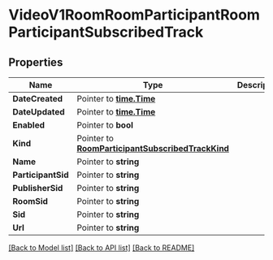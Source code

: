 # VideoV1RoomRoomParticipantRoomParticipantSubscribedTrack

## Properties

Name | Type | Description | Notes
------------ | ------------- | ------------- | -------------
**DateCreated** | Pointer to [**time.Time**](time.Time.md) |  |
**DateUpdated** | Pointer to [**time.Time**](time.Time.md) |  |
**Enabled** | Pointer to **bool** |  |
**Kind** | Pointer to [**RoomParticipantSubscribedTrackKind**](room_participant_subscribed_track_kind.md) |  |
**Name** | Pointer to **string** |  |
**ParticipantSid** | Pointer to **string** |  |
**PublisherSid** | Pointer to **string** |  |
**RoomSid** | Pointer to **string** |  |
**Sid** | Pointer to **string** |  |
**Url** | Pointer to **string** |  |

[[Back to Model list]](../README.md#documentation-for-models) [[Back to API list]](../README.md#documentation-for-api-endpoints) [[Back to README]](../README.md)


